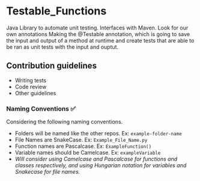 # Testable_Functions
Java Library to automate unit testing.
Interfaces with Maven.
Look for our own annotations
Making the @Testable annotation, which is going to save the input and output of a method at runtime and create tests that are able to be ran as unit tests with the input and ouptut.

## Contribution guidelines ##

* Writing tests
* Code review
* Other guidelines

### Naming Conventions ✅
Considering the following naming conventions.

* Folders will be named like the other repos. Ex: `example-folder-name`
* File Names are SnakeCase. Ex: `Example_File_Name.py`
* Function names are Pascalcase. Ex: `ExampleFunction()`
* Variable names should be Camelcase. Ex: `exampleVariable`
* *Will consider using Camelcase and Pascalcase for functions and classes respectively, and using Hungarian notation for variables and Snakecase for file names.*
